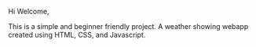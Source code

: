 Hi Welcome,

This is a simple and beginner friendly project. A weather showing webapp created using HTML, CSS, and Javascript.

